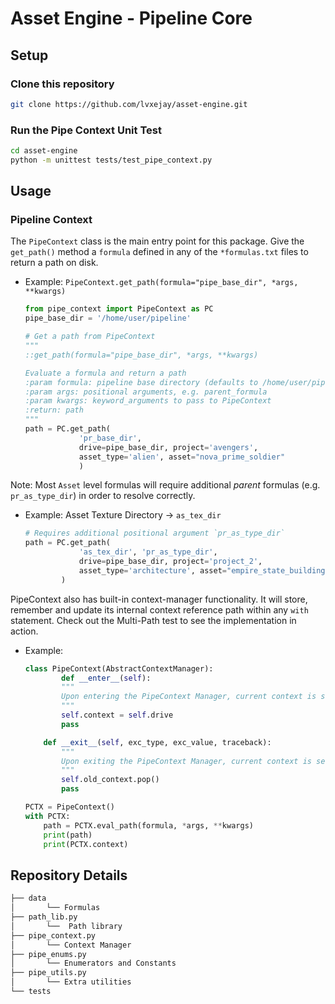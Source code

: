 # Asset Engine - Pipeline Core

## Setup

### Clone this repository

```bash
git clone https://github.com/lvxejay/asset-engine.git
```

### Run the Pipe Context Unit Test

```bash
cd asset-engine
python -m unittest tests/test_pipe_context.py
```

## Usage

### Pipeline Context

The `PipeContext` class is the main entry point for this package. Give the `get_path()` method a `formula` defined in any of the `*formulas.txt` files to return a path on disk.

- Example: `PipeContext.get_path(formula="pipe_base_dir", *args, **kwargs)`

    ```py
    from pipe_context import PipeContext as PC
    pipe_base_dir = '/home/user/pipeline'

    # Get a path from PipeContext
    """
    ::get_path(formula="pipe_base_dir", *args, **kwargs)

    Evaluate a formula and return a path
    :param formula: pipeline base directory (defaults to /home/user/pipeline)
    :param args: positional arguments, e.g. parent_formula
    :param kwargs: keyword_arguments to pass to PipeContext
    :return: path
    """
    path = PC.get_path(
                'pr_base_dir',
                drive=pipe_base_dir, project='avengers',
                asset_type='alien', asset="nova_prime_soldier"
                )
    ```

Note: Most `Asset` level formulas will require additional *parent* formulas (e.g. `pr_as_type_dir`) in order to resolve correctly.

- Example: Asset Texture Directory -> `as_tex_dir`

    ```py
    # Requires additional positional argument `pr_as_type_dir`
    path = PC.get_path(
                'as_tex_dir', 'pr_as_type_dir',
                drive=pipe_base_dir, project='project_2',
                asset_type='architecture', asset="empire_state_building"
            )
    ```

PipeContext also has built-in context-manager functionality. It will store, remember and update its internal context reference path within any `with` statement. Check out the Multi-Path test to see the implementation in action.

- Example:

    ```py
    class PipeContext(AbstractContextManager):
            def __enter__(self):
            """
            Upon entering the PipeContext Manager, current context is set to the platform specific base drive
            """
            self.context = self.drive
            pass

        def __exit__(self, exc_type, exc_value, traceback):
            """
            Upon exiting the PipeContext Manager, current context is set to the most recently cached context
            """
            self.old_context.pop()
            pass

    PCTX = PipeContext()
    with PCTX:
        path = PCTX.eval_path(formula, *args, **kwargs)
        print(path)
        print(PCTX.context)
    ```

## Repository Details

```bash
├── data
│       └── Formulas
├── path_lib.py
│       └──  Path library
├── pipe_context.py
│       └── Context Manager
├── pipe_enums.py
│       └── Enumerators and Constants
├── pipe_utils.py
│       └── Extra utilities
└── tests
```
